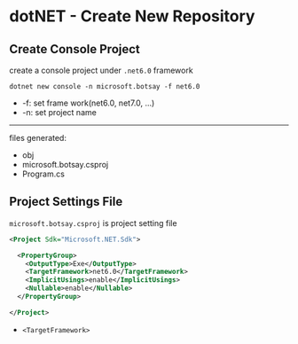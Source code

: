 # dotNET - Create New Repository

## Create Console Project

create a console project under `.net6.0` framework

```shell
dotnet new console -n microsoft.botsay -f net6.0
```

- -f: set frame work(net6.0, net7.0, ...)
- -n: set project name

***

files generated:

- obj
- microsoft.botsay.csproj
- Program.cs

## Project Settings File

`microsoft.botsay.csproj` is project setting file

```xml
<Project Sdk="Microsoft.NET.Sdk">

  <PropertyGroup>
    <OutputType>Exe</OutputType>
    <TargetFramework>net6.0</TargetFramework>
    <ImplicitUsings>enable</ImplicitUsings>
    <Nullable>enable</Nullable>
  </PropertyGroup>

</Project>
```

- `<TargetFramework>`
